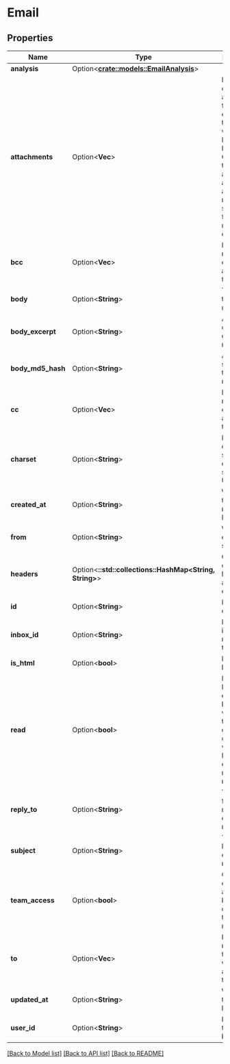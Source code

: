 # Email

## Properties

Name | Type | Description | Notes
------------ | ------------- | ------------- | -------------
**analysis** | Option<[**crate::models::EmailAnalysis**](EmailAnalysis)> |  | [optional]
**attachments** | Option<**Vec<String>**> | List of IDs of attachments found in the email. Use these IDs with the Inbox and Email Controllers to download attachments and attachment meta data such as filesize, name, extension. | [optional]
**bcc** | Option<**Vec<String>**> | List of `BCC` recipients email was addressed to | [optional]
**body** | Option<**String**> | The body of the email message | [optional]
**body_excerpt** | Option<**String**> | An excerpt of the body of the email message | [optional]
**body_md5_hash** | Option<**String**> | A hash signature of the email message | [optional]
**cc** | Option<**Vec<String>**> | List of `CC` recipients email was addressed to | [optional]
**charset** | Option<**String**> | Detected character set of the email body such as UTF-8 | [optional]
**created_at** | Option<**String**> | When was the email received by MailSlurp | [optional]
**from** | Option<**String**> | Who the email was sent from | [optional]
**headers** | Option<**::std::collections::HashMap<String, String>**> | Collection of SMTP headers attached to email | [optional]
**id** | Option<**String**> | ID of the email entity | [optional]
**inbox_id** | Option<**String**> | ID of the inbox that received the email | [optional]
**is_html** | Option<**bool**> | Is the email body HTML | [optional]
**read** | Option<**bool**> | Read flag. Has the email ever been viewed in the dashboard or fetched via the API? If so the email is marked as read. | [optional]
**reply_to** | Option<**String**> | The `replyTo` field on the received email message | [optional]
**subject** | Option<**String**> | The subject line of the email message | [optional]
**team_access** | Option<**bool**> | Can the email be accessed by organization team members | [optional]
**to** | Option<**Vec<String>**> | List of `To` recipients that email was addressed to | [optional]
**updated_at** | Option<**String**> | When was the email last updated | [optional]
**user_id** | Option<**String**> | ID of user that email belongs to | [optional]

[[Back to Model list]](../README#documentation-for-models) [[Back to API list]](../README#documentation-for-api-endpoints) [[Back to README]](../README)


